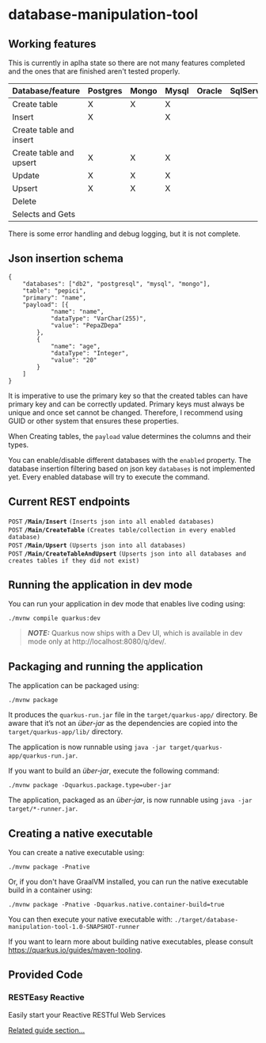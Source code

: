 # database-manipulation-tool

## Working features

This is currently in aplha state so there are not many features completed and the ones that are finished aren't tested properly.

| Database/feature        	 | Postgres 	 | Mongo 	 | Mysql 	 | Oracle 	 | SqlServer 	 | Db2 	 |
|---------------------------|------------|---------|---------|----------|-------------|-------|
| Create table            	 | X    	     | X   	   | X   	   | 	        | 	           | 	     |
| Insert                  	 | X    	     | 	       | X   	   | 	        | 	           | 	     |
| Create table and insert 	 | 	          | 	       | 	       | 	        | 	           | 	     |
| Create table and upsert 	 | X	         | X	      | X	      | 	        | 	           | 	     |
| Update                  	 | X	         | X	      | X 	     | 	        | 	           | 	     |
| Upsert                  	 | X	         | X   	   | X   	   | 	        | 	           | 	     |
| Delete                  	 | 	          | 	       | 	       | 	        | 	           | 	     |
| Selects and Gets        	 | 	          | 	       | 	       | 	        | 	           | 	     |

There is some error handling and debug logging, but it is not complete. 
## Json insertion schema
```
{
	"databases": ["db2", "postgresql", "mysql", "mongo"],
	"table": "pepici",
	"primary": "name",
	"payload": [{
            "name": "name",
            "dataType": "VarChar(255)",
            "value": "PepaZDepa"
        },
        {
            "name": "age",
            "dataType": "Integer",
            "value": "20"
        }
    ]
}
```

It is imperative to use the primary key so that the created tables can have primary key and can be correctly updated.
Primary keys must always be unique and once set cannot be changed. Therefore, I recommend using GUID or other system that ensures these properties.

When Creating tables, the `payload` value determines the columns and their types.

You can enable/disable different databases with the `enabled` property. The database insertion filtering based on json key `databases` is not implemented yet. Every enabled database will try to execute the command.

## Current REST endpoints

 <summary><code>POST</code> <code><b>/Main/Insert</b></code> <code>(Inserts json into all enabled databases)</code></summary>
<summary><code>POST</code> <code><b>/Main/CreateTable</b></code> <code>(Creates table/collection in every enabled database)</code></summary>
<summary><code>POST</code> <code><b>/Main/Upsert</b></code> <code>(Upserts json into all databases)</code></summary>
<summary><code>POST</code> <code><b>/Main/CreateTableAndUpsert</b></code> <code>(Upserts json into all databases and creates tables if they did not exist)</code></summary>


## Running the application in dev mode

You can run your application in dev mode that enables live coding using:

```shell script
./mvnw compile quarkus:dev
```

> **_NOTE:_**  Quarkus now ships with a Dev UI, which is available in dev mode only at http://localhost:8080/q/dev/.

## Packaging and running the application

The application can be packaged using:

```shell script
./mvnw package
```

It produces the `quarkus-run.jar` file in the `target/quarkus-app/` directory.
Be aware that it’s not an _über-jar_ as the dependencies are copied into the `target/quarkus-app/lib/` directory.

The application is now runnable using `java -jar target/quarkus-app/quarkus-run.jar`.

If you want to build an _über-jar_, execute the following command:

```shell script
./mvnw package -Dquarkus.package.type=uber-jar
```

The application, packaged as an _über-jar_, is now runnable using `java -jar target/*-runner.jar`.

## Creating a native executable

You can create a native executable using:

```shell script
./mvnw package -Pnative
```

Or, if you don't have GraalVM installed, you can run the native executable build in a container using:

```shell script
./mvnw package -Pnative -Dquarkus.native.container-build=true
```

You can then execute your native executable with: `./target/database-manipulation-tool-1.0-SNAPSHOT-runner`

If you want to learn more about building native executables, please consult https://quarkus.io/guides/maven-tooling.

## Provided Code

### RESTEasy Reactive

Easily start your Reactive RESTful Web Services

[Related guide section...](https://quarkus.io/guides/getting-started-reactive#reactive-jax-rs-resources)
